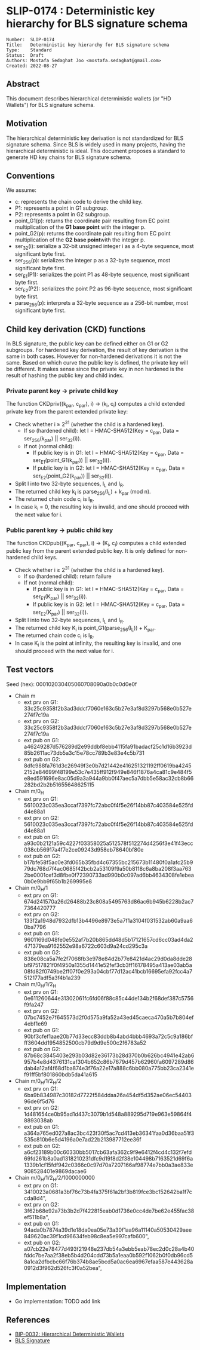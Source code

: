 # SLIP-0174 : Deterministic key hierarchy for BLS signature schema

```
Number:  SLIP-0174
Title:   Deterministic key hierarchy for BLS signature schema
Type:    Standard
Status:  Draft
Authors: Mostafa Sedaghat Joo <mostafa.sedaghat@gmail.com>
Created: 2022-08-27
```

## Abstract

This document describes hierarchical deterministic wallets (or "HD Wallets") for BLS signature schema.

## Motivation

The hierarchical deterministic key derivation is not standardized for BLS signature schema.
Since BLS is widely used in many projects, having the hierarchical deterministic is ideal.
This document proposes a standard to generate HD key chains for BLS signature schema.

## Conventions

We assume:

* c: represents the chain code to derive the child key.
* P1: represents a point in G1 subgroup.
* P2: represents a point in G2 subgroup.
* point_G1(p): returns the coordinate pair resulting from EC point multiplication of the **G1 base point** with the integer p.
* point_G2(p): returns the coordinate pair resulting from EC point multiplication of the **G2 base point**with the integer p.
* ser<sub>32</sub>(i): serialize a 32-bit unsigned integer i as a 4-byte sequence, most significant byte first.
* ser<sub>256</sub>(p): serializes the integer p as a 32-byte sequence, most significant byte first.
* ser<sub>E1</sub>(P1): serializes the point P1 as 48-byte sequence, most significant byte first.
* ser<sub>E2</sub>(P2): serializes the point P2 as 96-byte sequence, most significant byte first.
* parse<sub>256</sub>(p): interprets a 32-byte sequence as a 256-bit number, most significant byte first.

## Child key derivation (CKD) functions

In BLS signature, the public key can be defined either on G1 or G2 subgroups.
For hardened key derivation, the result of key derivation is the same in both cases.
However for non-hardened derivations it is not the same.
Based on which curve the public key is defined, the private key will be different.
It makes sense since the private key in non hardened is the result of hashing the public key and child index.

### Private parent key &rarr; private child key

The function CKDpriv((k<sub>par</sub>, c<sub>par</sub>), i) &rarr; (k<sub>i</sub>, c<sub>i</sub>) computes a child extended private key from the parent extended private key:
* Check whether i ≥ 2<sup>31</sup> (whether the child is a hardened key).
  + If so (hardened child): let I = HMAC-SHA512(Key = c<sub>par</sub>, Data = ser<sub>256</sub>(k<sub>par</sub>) || ser<sub>32</sub>(i)).
  + If not (normal child):
    - If public key is in G1: let I = HMAC-SHA512(Key = c<sub>par</sub>, Data = ser<sub>E1</sub>(point_G1(k<sub>par</sub>)) || ser<sub>32</sub>(i)).
    - If public key is in G2: let I = HMAC-SHA512(Key = c<sub>par</sub>, Data = ser<sub>E2</sub>(point_G2(k<sub>par</sub>)) || ser<sub>32</sub>(i)).
* Split I into two 32-byte sequences, I<sub>L</sub> and I<sub>R</sub>.
* The returned child key k<sub>i</sub> is parse<sub>256</sub>(I<sub>L</sub>) + k<sub>par</sub> (mod n).
* The returned chain code c<sub>i</sub> is I<sub>R</sub>.
* In case k<sub>i</sub> = 0, the resulting key is invalid, and one should proceed with the next value for i.

### Public parent key &rarr; public child key

The function CKDpub((K<sub>par</sub>, c<sub>par</sub>), i) &rarr; (K<sub>i</sub>, c<sub>i</sub>) computes a child extended public key from the parent extended public key. It is only defined for non-hardened child keys.
* Check whether i ≥ 2<sup>31</sup> (whether the child is a hardened key).
  + If so (hardened child): return failure
  + If not (normal child):
    - If public key is in G1: let I = HMAC-SHA512(Key = c<sub>par</sub>, Data = ser<sub>E1</sub>(K<sub>par</sub>) || ser<sub>32</sub>(i)).
    - If public key is in G2: let I = HMAC-SHA512(Key = c<sub>par</sub>, Data = ser<sub>E2</sub>(K<sub>par</sub>) || ser<sub>32</sub>(i)).
* Split I into two 32-byte sequences, I<sub>L</sub> and I<sub>R</sub>.
* The returned child key K<sub>i</sub> is point_G1(parse<sub>256</sub>(I<sub>L</sub>)) + K<sub>par</sub>.
* The returned chain code c<sub>i</sub> is I<sub>R</sub>.
* In case K<sub>i</sub> is the point at infinity, the resulting key is invalid, and one should proceed with the next value for i.


## Test vectors

Seed (hex): 000102030405060708090a0b0c0d0e0f
* Chain m
  + ext prv on G1: 33c25c9358f2b3ad3ddcf7060e163c5b27e3af8d3297b568e0b527e274f7c19a
  + ext prv on G2: 33c25c9358f2b3ad3ddcf7060e163c5b27e3af8d3297b568e0b527e274f7c19a
  + ext pub on G1: a46249287d576289d2e99ddbf8ebb4115fa91badacf25c1d16b3923d85b2611ac73db5a3c15e78cc789b3e83e4c5b731
  + ext pub on G2: 8dfc988fa761d3c26949f3e0b7d21442e416251321192ff0619ba42452152e84699f48199e53c7e435ff912f949e846f1876a4ca81c9e484f5e8ed591696e8ac05d9a3a944a9bb0f47aec5a7dbb5e58ac32cb8b66282bd2b2b51655648625115
* Chain m/0<sub>H</sub>
  + ext prv on G1: 5610023c035ea3ccaf7397fc72abc0f4f5e26f14bb87c403584e525fdd4e88a1
  + ext prv on G2: 5610023c035ea3ccaf7397fc72abc0f4f5e26f14bb87c403584e525fdd4e88a1
  + ext pub on G1: a93c0b2121a59c4227f03358025a512578f512274d4256f3e41f43ecc038cb56917a4f7e2ce09243d958eb78640bf80e
  + ext pub on G2: b17bfe58f5ac0e3fd065b35fbd4c67355bc215673b11480f0a1afc25b979dc768d7f4ac0685f42bcb2a53109f9a50b8118c6a8ba208f3aa7632be0001cef3d8fbe0f72390733ad990b0c097ad6bb4634308fe1ebea0b0e9bb9f65b1b269995e8
* Chain m/0<sub>H</sub>/1
  + ext prv on G1: 674d241570a26d26488b23c808a5495763d86ac6b945b6228b2ac77364420777
  + ext prv on G2: 133f2a1948d7932dfb13b4496e8973e5a7f1a3104f031532ab60a9aa60ba7796
  + ext pub on G1: 9601169d048fe0e552af7b20b865dd48d5b17121657cd6cc03ad4da2471379ea9162552e98a6722c603d9a24cd295c3a
  + ext pub on G2: 838e08ca5a7fe2f7068fb3e978e84d2b77e8421d4ac29d0da8dde28bf97517821f0f4950a1355d1441e52fef3cb3ff16178495a413ae03ab5a08fd82f0749be2ff07f0e293a04cbf77d12ac41bcb16695efa92fcc4a7512177adf5a3f4b1a239
* Chain m/0<sub>H</sub>/1/2<sub>H</sub>
  + ext prv on G1: 0e611260644e31302061fc6fd06f88c85c44de134b2f68def387c5756f9fa247
  + ext prv on G2: 07bc7452e7f645573d2f0d575a9fa52a43ed45caeca470a5b7b804ef4ebf1e69
  + ext pub on G1: 90bf3cfef1aae20b77d33ecc83ddb8b4abd4bbb4693a72c5c9a186bfff3604dd1954852500cb79d9d9e500c2f6783a52
  + ext pub on G2: 87b68c3845403e293b03d82e36173b28d370b0b626bc4941e42ab6957b4e8d4376131caf304b652c86b7679d457b62960fa6097289d86dab4a12af4f68d1ba874e3f76a22e17a888c6bb080a775bb23ca2341ef91ff5bf801860bdb5da41a615
* Chain m/0<sub>H</sub>/1/2<sub>H</sub>/2
  + ext prv on G1: 6ba9b834987c30182d7722f584ddaa26a454df5d352ae06ec5440396de6f5d76
  + ext prv on G2: 1d481654ce0b95ad1d437c3079b1d548a889295d719e963e59864f48893038ab
  + ext pub on G1: a364a765ed027a8ac3bc423f30f5ac7cd413eb36341faa0d36baa51f3535c810b6e5d4196a0e7ad22b213987712ee36f
  + ext pub on G2: a6cf23189b00c60330bb5017cb63afa362c9f9e6412f4cd4c132f7efd69fd261b8a0ad1318210231dfc9d19f8d2f38e104498b7163521d69f6a1339b1cf15fdf942c0366c0c97d70a7207166af98774e7bb0a3ae833e908528401e9869dacae6
* Chain m/0<sub>H</sub>/1/2<sub>H</sub>/2/1000000000
  + ext prv on G1: 3410023a0681a3bf76c73b4fa375f61a2bf3b819fce3bc152642ba1f7ccda8d4",
  + ext prv on G2: 3f62b68e92a73b3b2d7f422815eab0d1736e0cc4de7be62e455fac38ef511b8a",
  + ext pub on G1: 94ada0b7874a39d1e18da0ea05e73a30f1aa96a11140a50530429aee849620ac39f1cd96634feb98c8ea5e997cafb600",
  + ext pub on G2: a07cb22e78477d493f21948e237db54a3ebb5eab78ec2d0c28a4b40fddc7be7aa2f38eb5b4d204cdd73b5a1eaa0b592f1062b0f0db96cd58a1ca2dfbcbc66f76b374b8ae5bcd5a0ac6ea6967efaa587e443628a0912d3f962d526fc3f0a52bea",

## Implementation

* Go implementation: TODO add link

## References

* [BIP-0032: Hierarchical Deterministic Wallets](https://github.com/bitcoin/bips/blob/master/bip-0032.mediawiki)
* [BLS Signature](https://datatracker.ietf.org/doc/draft-irtf-cfrg-bls-signature/)

